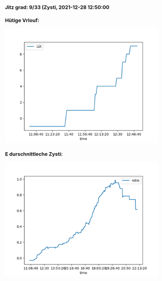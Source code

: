 ### Jitz grad: 9/33 (Zysti, 2021-12-28 12:50:00

### Hütige Vrlouf:
![Graph](Today.png)

### E durschnittleche Zysti:
![Graph](Zysti.png)